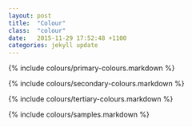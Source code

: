 ```yaml
---
layout: post
title:  "Colour"
class:  "colour"
date:   2015-11-29 17:52:48 +1100
categories: jekyll update
---
```


{% include colours/primary-colours.markdown %}

{% include colours/secondary-colours.markdown %}

{% include colours/tertiary-colours.markdown %}

{% include colours/samples.markdown %}
